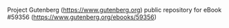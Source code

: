 Project Gutenberg (https://www.gutenberg.org) public repository for
eBook #59356 (https://www.gutenberg.org/ebooks/59356)
